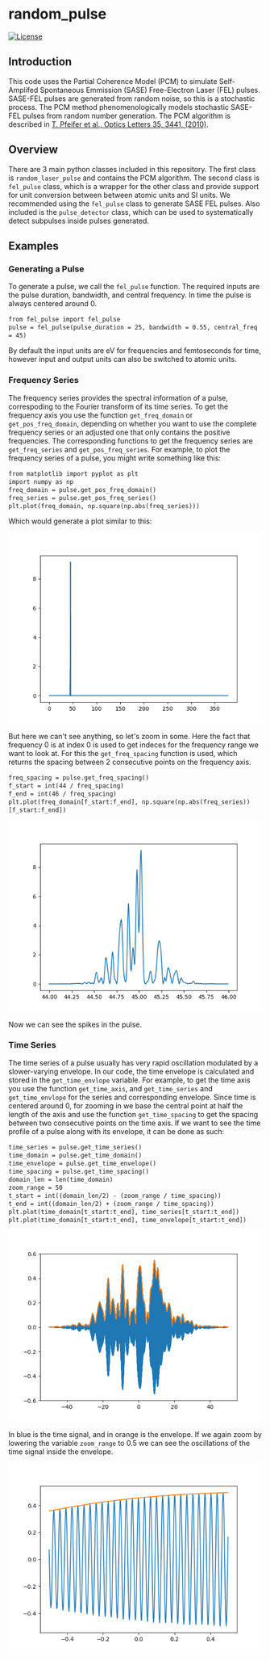 # random_pulse 
<!-- ![Version](https://img.shields.io/badge/version-v1.00.000-blue) -->
<!-- [![python](https://img.shields.io/badge/Python-3.9-3776AB.svg?style=flat&logo=python&logoColor=white)](https://www.python.org) -->
[![License](https://img.shields.io/badge/license-BSD-lightgray)](https://github.com/NilsSomm/random_pulse/blob/main/LICENSE)

## Introduction
This code uses the Partial Coherence Model (PCM) to simulate Self-Amplifed Spontaneous Emmission (SASE) Free-Electron Laser (FEL) pulses. SASE-FEL pulses are generated from random noise, so this is a stochastic process. The PCM method phenomenologically models stochastic SASE-FEL pulses from random number generation. The PCM algorithm is described in [T. Pfeifer et al., Optics Letters 35, 3441, (2010)](https://doi.org/10.1364/OL.35.003441).

## Overview
There are 3 main python classes included in this repository. The first class is `random_laser_pulse` and contains the PCM algorithm. The second class is `fel_pulse` class, which is a wrapper for the other class and provide support for unit conversion between between atomic units and SI units. We recommended using the `fel_pulse` class to generate SASE FEL pulses. Also included is the `pulse_detector` class, which can be used to systematically detect subpulses inside pulses generated.

## Examples
### Generating a Pulse
To generate a pulse, we call the `fel_pulse` function.
The required inputs are the pulse duration, bandwidth, and central frequency. In time the pulse is always centered around 0.
```
from fel_pulse import fel_pulse
pulse = fel_pulse(pulse_duration = 25, bandwidth = 0.55, central_freq = 45)
```
By default the input units are eV for frequencies and femtoseconds for time, however input and output units can also be switched to atomic units.
### Frequency Series
The frequency series provides the spectral information of a pulse, correspoding to the Fourier transform of its time series. To get the frequency axis you use the function `get_freq_domain` or `get_pos_freq_domain`, depending on whether you want to use the complete frequency series or an adjusted one that only contains the positive frequencies. The corresponding functions to get the frequency series are `get_freq_series` and `get_pos_freq_series`. For example, to plot the frequency series of a pulse, you might write something like this:
```
from matplotlib import pyplot as plt
import numpy as np
freq_domain = pulse.get_pos_freq_domain()
freq_series = pulse.get_pos_freq_series()
plt.plot(freq_domain, np.square(np.abs(freq_series)))
```
Which would generate a plot similar to this:

![The plotted frequency series of generated pulse, but so zoomed out no features are visible](example_freq_zoomout.png)

But here we can't see anything, so let's zoom in some. Here the fact that frequency 0 is at index 0 is used to get indeces for the frequency range we want to look at. For this the `get_freq_spacing` function is used, which returns the spacing between 2 consecutive points on the frequency axis.
```
freq_spacing = pulse.get_freq_spacing()
f_start = int(44 / freq_spacing)
f_end = int(46 / freq_spacing)
plt.plot(freq_domain[f_start:f_end], np.square(np.abs(freq_series))[f_start:f_end])
```
![A more zoomed in version of the previous plot, now there are visible distinct spikes in the pulse](example_freq_zoomin.png)

Now we can see the spikes in the pulse.
### Time Series
The time series of a pulse usually has very rapid oscillation modulated by a slower-varying envelope. In our code, the time envelope is calculated and stored in the `get_time_envlope` variable. For example, to get the time axis you use the function `get_time_axis`, and `get_time_series` and `get_time_envlope` for the series and corresponding envelope. Since time is centered around 0, for zooming in we base the central point at half the length of the axis and use the function `get_time_spacing` to get the spacing between two consecutive points on the time axis. If we want to see the time profile of a pulse along with its envelope, it can be done as such:
```
time_series = pulse.get_time_series()
time_domain = pulse.get_time_domain()
time_envelope = pulse.get_time_envelope()
time_spacing = pulse.get_time_spacing()
domain_len = len(time_domain)
zoom_range = 50
t_start = int((domain_len/2) - (zoom_range / time_spacing))
t_end = int((domain_len/2) + (zoom_range / time_spacing))
plt.plot(time_domain[t_start:t_end], time_series[t_start:t_end])
plt.plot(time_domain[t_start:t_end], time_envelope[t_start:t_end])
```
![The plotted time series of generated pulse with a line for the envelope plotted as well](example_time_zoomout.png)

In blue is the time signal, and in orange is the envelope. If we again zoom by lowering the variable `zoom_range` to 0.5 we can see the oscillations of the time signal inside the envelope.

![A more zoomed in version of the previous plot, now there are visible distinct oscillations in the pulse](example_time_zoomin.png)
